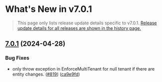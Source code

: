 # What's New in v<span class="_version">7.0.1</span>

> This page only lists release update details specific to v<span class="_version">7.0.1</span>. [Release update details for all releases are shown in the history page.](History)

<!--_release-notes-->
## [7.0.1](https://github.com/Finbuckle/Finbuckle.MultiTenant/compare/v7.0.0...v7.0.1) (2024-04-28)


### Bug Fixes

* only throw exception in EnforceMultiTenant for null tenant if there are entity changes. ([#819](https://github.com/Finbuckle/Finbuckle.MultiTenant/issues/819)) ([ca9e9fd](https://github.com/Finbuckle/Finbuckle.MultiTenant/commit/ca9e9fd9a55789d790d31f82756e5ecdac03a28f))


<!--_release-notes-->
